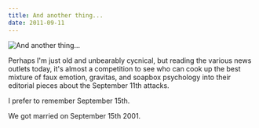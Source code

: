 ```yaml
---
title: And another thing...
date: 2011-09-11
---
```


![And another thing...](https://source.unsplash.com/4v9Kk01mEbY/1600x900)

Perhaps I'm just old and unbearably cycnical, but reading the various news outlets today, it's almost a competition to see who can cook up the best mixture of faux emotion, gravitas, and soapbox psychology into their editorial pieces about the September 11th attacks.

I prefer to remember September 15th.

We got married on September 15th 2001.